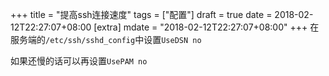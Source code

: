 +++
title = "提高ssh连接速度"
tags = ["配置"]
draft = true
date = 2018-02-12T22:27:07+08:00
[extra]
mdate = "2018-02-12T22:27:07+08:00"
+++
在服务端的`/etc/ssh/sshd_config`中设置`UseDSN no`

如果还慢的话可以再设置`UsePAM no`
